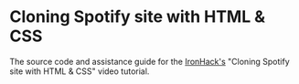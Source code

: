 # Cloning Spotify site with HTML & CSS

The source code and assistance guide for the [IronHack's](http://ironhack.com) "Cloning Spotify site with HTML & CSS" video tutorial.
